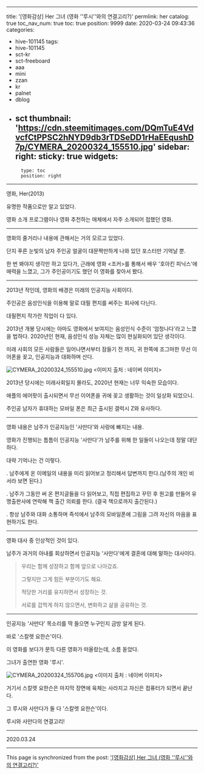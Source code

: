 
---
title: '[영화감상] Her 그녀 (영화 ''루시''와의 연결고리?)'
permlink: her
catalog: true
toc_nav_num: true
toc: true
position: 9999
date: 2020-03-24 09:43:36
categories:
- hive-101145
tags:
- hive-101145
- sct-kr
- sct-freeboard
- aaa
- mini
- zzan
- kr
- palnet
- dblog
- sct
thumbnail: 'https://cdn.steemitimages.com/DQmTuE4VdvcfCtPPSC2hNYD9db3rTDSeDD1rHaEEqushD7p/CYMERA_20200324_155510.jpg'
sidebar:
    right:
        sticky: true
widgets:
    -
        type: toc
        position: right
---


영화, Her(2013)

유명한 작품으로만 알고 있었다.

영화 소개 프로그램이나 영화 추천하는 매체에서 자주 소개되어 접했던 영화.

***

영화의 줄거리나 내용에 관해서는 거의 모르고 있었다.

단지 푸른 눈빛의 남자 주인공 얼굴이 대문짝만하게 나와 있던 포스터만 기억날 뿐.

한 번 봐야지 생각만 하고 있다가, 근래에 영화 <조커>를 통해서 배우 '호아킨 피닉스'에 매력을 느꼈고, 그가 주인공이기도 했던 이 영화를 찾아서 봤다.

***

2013년 작인데, 영화의 배경은 미래의 인공지능 사회이다.

주인공은 음성인식을 이용해 말로 대필 편지를 써주는 회사에 다닌다.

대필편지 작가란 직업이 다 있다.

2013년 개봉 당시에는 아마도 영화에서 보여지는 음성인식 수준이 '엄청나다'라고 느꼈을 법하다. 2020년인 현재, 음성인식 성능 자체는 많이 현실화되어 있단 생각이다.

미래 사회의 모든 사람들은 일어나면서부터 잠들기 전 까지, 귀 한쪽에 조그마한 무선 이어폰을 꽂고, 인공지능과 대화하며 산다.

![CYMERA_20200324_155510.jpg](https://cdn.steemitimages.com/DQmTuE4VdvcfCtPPSC2hNYD9db3rTDSeDD1rHaEEqushD7p/CYMERA_20200324_155510.jpg)
<이미지 출처 : 네이버 이미지>

2013년 당시에는 미래사회일지 몰라도, 2020년 현재는 너무 익숙한 모습이다.

애플의 에어팟이 출시되면서 무선 이어폰을 귀에 꽂고 생활하는 것이 일상화 되었으니.

주인공 남자가 휴대하는 모바일 폰은 최근 출시된 갤럭시 Z와 유사하다.

***

영화 내용은 남주가 인공지능인 '사만다'와 사랑에 빠지는 내용.

영화가 진행되는 틈틈이 인공지능 '사만다'가 남주를 위해 한 일들이 나오는데 정말 대단하다.

대략 기억나는 건 이렇다.

. 남주에게 온 이메일의 내용을 미리 읽어보고 정리해서 답변까지 한다.(남주의 개인 비서라 보면 된다.)

. 남주가 그동안 써 온 편지글들을 다 읽어보고, 직접 편집하고 꾸민 후 원고를 만들어 유명출판사에 연락해 책 출간 의뢰를 한다. (결국 책으로까지 출간된다.)

. 항상 남주와 대화 소통하며 즉석에서 남주의 모바일폰에 그림을 그려 자신의 마음을 표현하기도 한다. 

***

영화 대사 중 인상적인 것이 있다.

남주가 과거의 아내를 회상하면서 인공지능 '사만다'에게 결혼에 대해 말하는 대사이다.

>우리는 함께 성장하고 함께 앞으로 나아갔죠.
>
>그렇지만 그게 힘든 부분이기도 해요.
>
>적당한 거리를 유지하면서 성장하는 것.
>
>서로를 겁먹게 하지 않으면서, 변화하고 삶을 공유하는 것.

***

인공지능 '사만다' 목소리를 딱 들으면 누구인지 금방 알게 된다.

바로 '스칼렛 요한슨'이다.

이 영화를 보다가 문득 다른 영화가 떠올랐는데, 소름 돋았다.

그녀가 출연한 영화 '루시'.

![CYMERA_20200324_155706.jpg](https://cdn.steemitimages.com/DQmQ18RBwyjeWQwLwmKERNvCqHcCEmTdktCQMBKdHgiJPoh/CYMERA_20200324_155706.jpg)
<이미지 출처 : 네이버 이미지>

거기서 스칼렛 요한슨은 마지막 장면에 육체는 사라지고 자신은 컴퓨터가 되면서 끝난다.

그 루시와 사만다가 둘 다 '스칼렛 요한슨'이다.

루시와 사만다의 연결고리!

***

2020.03.24

- - -

This page is synchronized from the post: ['[영화감상] Her 그녀 (영화 ''루시''와의 연결고리?)'](https://steemit.com/@lucky2015/her)

